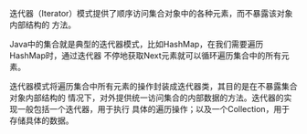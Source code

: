 迭代器（Iterator）模式提供了顺序访问集合对象中的各种元素，而不暴露该对象内部结构的
方法。

Java中的集合就是典型的迭代器模式，比如HashMap，在我们需要遍历HashMap时，通过迭代器
不停地获取Next元素就可以循环遍历集合中的所有元素。

迭代器模式将遍历集合中所有元素的操作封装成迭代器类，其目的是在不暴露集合对象内部结构的
情况下，对外提供统一访问集合的内部数据的方法。迭代器的实现一般包括一个迭代器，用于执行
具体的遍历操作；以及一个Collection，用于存储具体的数据。